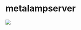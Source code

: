 # metalampserver
[![](https://tokei.rs/b1/github/sl1depengwyn/metalampserver)](https://github.com/sl1depengwyn/metalampserver)
